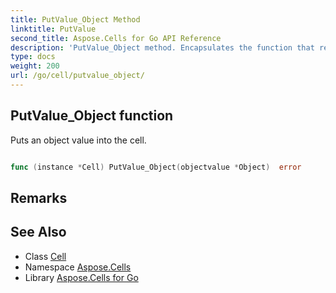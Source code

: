 ```yaml
---
title: PutValue_Object Method 
linktitle: PutValue
second_title: Aspose.Cells for Go API Reference
description: 'PutValue_Object method. Encapsulates the function that represents putvalue in Go.'
type: docs
weight: 200
url: /go/cell/putvalue_object/
---
```


## PutValue_Object function

Puts an object value into the cell.

```go

func (instance *Cell) PutValue_Object(objectvalue *Object)  error

```

## Remarks


## See Also

* Class [Cell](../)
* Namespace [Aspose.Cells](../../)
* Library [Aspose.Cells for Go](../../../)

